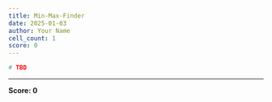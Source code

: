 ```yaml
---
title: Min-Max-Finder
date: 2025-01-03
author: Your Name
cell_count: 1
score: 0
---
```


```python
# TBD
```


---
**Score: 0**